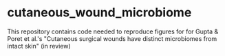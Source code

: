 # cutaneous_wound_microbiome
This repository contains code needed to reproduce figures for for Gupta &amp; Poret et al.'s "Cutaneous surgical wounds have distinct microbiomes from intact skin" (in review)
